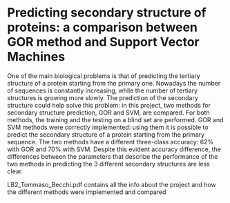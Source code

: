# Predicting secondary structure of proteins: a comparison between GOR method and Support Vector Machines

One of the main biological problems is that of predicting the tertiary structure of a protein starting from the primary one. Nowadays the number of sequences is constantly increasing, while the number of tertiary structures is growing more slowly. 
The prediction of the secondary structure could help solve this problem: in this project, two methods for secondary structure prediction, GOR and SVM, are compared. For both methods, the training and the testing on a blind set are performed.
GOR and SVM methods were correctly implemented: using them it is possible to predict the secondary structure of a protein starting from the primary sequence. The two methods have a different three-class accuracy: 62% with GOR and 70% with SVM. Despite this evident accuracy difference, the differences between the parameters that describe the performance of the two methods in predicting the 3 different secondary structures are less clear.

LB2_Tommaso_Becchi.pdf contains all the info about the project and how the different methods were implemented and compared
